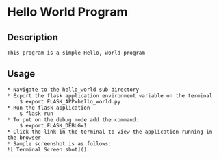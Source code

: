 # Hello World Program

## Description
	This program is a simple Hello, world program

## Usage
	* Navigate to the hello_world sub directory
	* Export the flask application environment variable on the terminal
		$ export FLASK_APP=hello_world.py
	* Run the flask application
		$ flask run
	* To put on the debug mode add the command:
		$ export FLASK_DEBUG=1
	* Click the link in the terminal to view the application running in the browser
	* Sample screenshot is as follows:
	![ Terminal Screen shot]()

